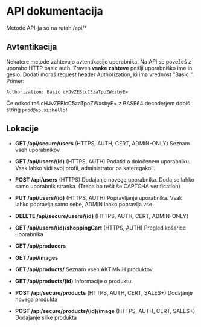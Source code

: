 # API dokumentacija

Metode API-ja so na rutah /api/*

## Avtentikacija
Nekatere metode zahtevajo avtentikacijo uporabnika.
Na API se povežeš z uporabo HTTP basic auth. Zraven **vsake zahteve** pošlji uporabniško ime in geslo.
Dodati moraš request header Authorization, ki ima vrednost "Basic <Base64 username:password>".
Primer: 
```
Authorization: Basic cHJvZEBlcC5zaTpoZWxsbyE=
```
Če odkodiraš cHJvZEBlcC5zaTpoZWxsbyE= z BASE64 decoderjem dobiš string `prod@ep.si:hello!`


## Lokacije

- **GET /api/secure/users** (HTTPS, AUTH, CERT, ADMIN-ONLY) Seznam vseh uporabnikov
- **GET /api/users/(id)** (HTTPS, AUTH) Podatki o določenem uporabniku. Vsak lahko vidi svoj profil, administrator pa kateregakoli.
- **POST /api/users** (HTTPS) Dodajanje novega uporabnika. Doda se lahko samo uporabnik stranka. (Treba bo rešit še CAPTCHA verification)
- **PUT /api/users/(id)** (HTTPS, AUTH) Popravljanje uporabnika. Vsak lahko popravlja samo sebe, ADMIN lahko popravlja vse.
- **DELETE /api/secure/users/(id)** (HTTPS, AUTH, CERT, ADMIN-ONLY)
- **GET /api/users/(id)/shoppingCart** (HTTPS, AUTH) Pregled košarice uporabnika


- **GET /api/producers**

- **GET /api/images**

- **GET /api/products/** Seznam vseh AKTIVNIH produktov.
- **GET /api/products/(id)** Informacije o produktu.
- **POST /api/secure/products** (HTTPS, AUTH, CERT, SALES+) Dodajanje novega produkta
- **POST /api/secure/products/(id)/image** (HTTPS, AUTH, CERT, SALES+) Dodajanje slike produkta
